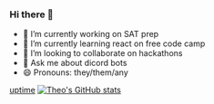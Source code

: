 ### Hi there 👋


- 🔭 I’m currently working on SAT prep
- 🌱 I’m currently learning react on free code camp
- 👯 I’m looking to collaborate on hackathons
- 💬 Ask me about dicord bots
- 😄 Pronouns: they/them/any

[uptime](https://stats.uptimerobot.com/9pN91Iz91l "@embed")
[![Theo's GitHub stats](https://github-readme-stats.vercel.app/api?username=dumax315)](https://github.com/anuraghazra/github-readme-stats)

